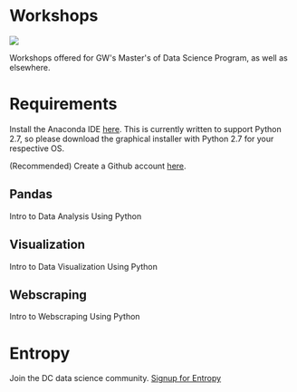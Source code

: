 # Workshops

![](https://creativeservices.gwu.edu/sites/creativeservices.gwu.edu/files/image/gw_atx_4cp_pos.png)

Workshops offered for GW's Master's of Data Science Program, as well as elsewhere.

# Requirements

Install the Anaconda IDE [here](continuum.io/downloads). This is currently written to support Python 2.7, so please download the graphical installer with Python 2.7 for your respective OS.

(Recommended) Create a Github account [here](https://github.com/).

## Pandas

Intro to Data Analysis Using Python

## Visualization

Intro to Data Visualization Using Python

## Webscraping

Intro to Webscraping Using Python

# Entropy

Join the DC data science community. [Signup for Entropy](https://www.josephofiowa.com/entropy/)